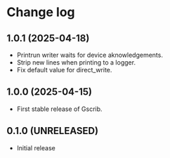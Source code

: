 # Change log

## 1.0.1 (2025-04-18)

* Printrun writer waits for device aknowledgements.
* Strip new lines when printing to a logger.
* Fix default value for direct_write.

## 1.0.0 (2025-04-15)

* First stable release of Gscrib.

## 0.1.0 (UNRELEASED)

* Initial release
